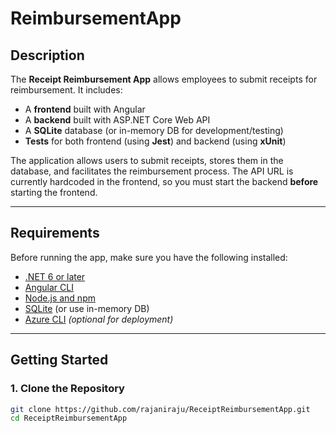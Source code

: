 # ReimbursementApp

## Description

The **Receipt Reimbursement App** allows employees to submit receipts for reimbursement. It includes:

- A **frontend** built with Angular
- A **backend** built with ASP.NET Core Web API
- A **SQLite** database (or in-memory DB for development/testing)
- **Tests** for both frontend (using **Jest**) and backend (using **xUnit**)

The application allows users to submit receipts, stores them in the database, and facilitates the reimbursement process. The API URL is currently hardcoded in the frontend, so you must start the backend **before** starting the frontend.

---

## Requirements

Before running the app, make sure you have the following installed:

- [.NET 6 or later](https://dotnet.microsoft.com/download)
- [Angular CLI](https://angular.io/cli)
- [Node.js and npm](https://nodejs.org/)
- [SQLite](https://www.sqlite.org/) (or use in-memory DB)
- [Azure CLI](https://learn.microsoft.com/en-us/cli/azure/install-azure-cli) *(optional for deployment)*

---

## Getting Started

### 1. Clone the Repository

```bash
git clone https://github.com/rajaniraju/ReceiptReimbursementApp.git
cd ReceiptReimbursementApp
